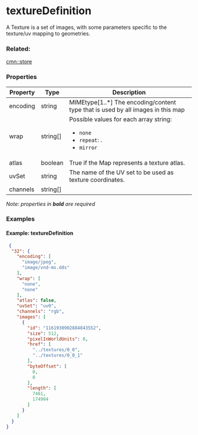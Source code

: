 # textureDefinition

A Texture is a set of images, with some parameters specific to the texture/uv mapping to geometries.

### Related:

[cmn::store](store.cmn.md)
### Properties

| Property | Type | Description |
| --- | --- | --- |
| encoding | string | MIMEtype[1..*] The encoding/content type that is used by all images in this map |
| wrap | string[] | <div>Possible values for each array string:<ul><li>`none`</li><li>`repeat`: .</li><li>`mirror`</li></ul></div> |
| atlas | boolean | True if the Map represents a texture atlas. |
| uvSet | string | The name of the UV set to be used as texture coordinates. |
| channels | string[] |  |

*Note: properties in **bold** are required*

### Examples 

#### Example: textureDefinition 

```json
 {
  "32": {
    "encoding": [
      "image/jpeg",
      "image/vnd-ms.dds"
    ],
    "wrap": [
      "none",
      "none"
    ],
    "atlas": false,
    "uvSet": "uv0",
    "channels": "rgb",
    "images": [
      {
        "id": "1161930902884843552",
        "size": 512,
        "pixelInWorldUnits": 0,
        "href": [
          "../textures/0_0",
          "../textures/0_0_1"
        ],
        "byteOffset": [
          0,
          0
        ],
        "length": [
          7461,
          174904
        ]
      }
    ]
  }
} 
```

